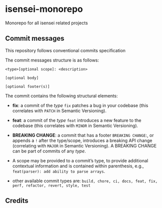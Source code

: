 # isensei-monorepo

Monorepo for all isensei related projects

## Commit messages

This repository follows conventional commits specification

The commit messages structure is as follows:

```
<type>[optional scope]: <description>

[optional body]

[optional footer(s)]
```

The commit contains the following structural elements:

- **fix**: a commit of the _type_ `fix` patches a bug in your codebase (this correlates with `PATCH` in Semantic Versioning).
- **feat**: a commit of the _type_ `feat` introduces a new feature to the codebase (this correlates with `MINOR` in Semantic Versioning).
- **BREAKING CHANGE**: a commit that has a footer `BREAKING CHANGE`:, or appends a `!` after the type/scope, introduces a breaking API change (correlating with `MAJOR` in Semantic Versioning). A BREAKING CHANGE can be part of commits of any _type_.
- A scope may be provided to a commit’s type, to provide additional contextual information and is contained within parenthesis, e.g., `feat(parser): add ability to parse arrays`.

- other available commit types are: `build, chore, ci, docs, feat, fix, perf, refactor, revert, style, test`


## Credits
